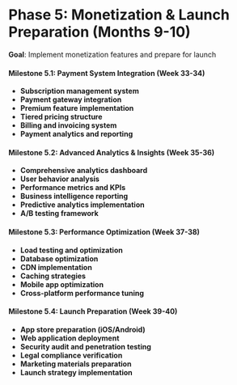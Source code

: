# Phase 5: Monetization & Launch Preparation (Months 9-10)

**Goal**: Implement monetization features and prepare for launch

#### Milestone 5.1: Payment System Integration (Week 33-34)
- **Subscription management system**
- **Payment gateway integration**
- **Premium feature implementation**
- **Tiered pricing structure**
- **Billing and invoicing system**
- **Payment analytics and reporting**

#### Milestone 5.2: Advanced Analytics & Insights (Week 35-36)
- **Comprehensive analytics dashboard**
- **User behavior analysis**
- **Performance metrics and KPIs**
- **Business intelligence reporting**
- **Predictive analytics implementation**
- **A/B testing framework**

#### Milestone 5.3: Performance Optimization (Week 37-38)
- **Load testing and optimization**
- **Database optimization**
- **CDN implementation**
- **Caching strategies**
- **Mobile app optimization**
- **Cross-platform performance tuning**

#### Milestone 5.4: Launch Preparation (Week 39-40)
- **App store preparation (iOS/Android)**
- **Web application deployment**
- **Security audit and penetration testing**
- **Legal compliance verification**
- **Marketing materials preparation**
- **Launch strategy implementation**


